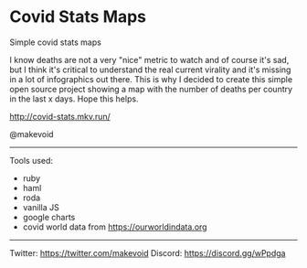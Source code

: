 # Covid Stats Maps

Simple covid stats maps

I know deaths are not a very "nice" metric to watch and of course it's sad, but I think it's critical to understand the real current virality and it's missing in a lot of infographics out there. This is why I decided to create this simple open source project showing a map with the number of deaths per country in the last x days. Hope this helps.

http://covid-stats.mkv.run/

@makevoid

---

Tools used:

- ruby
- haml
- roda
- vanilla JS
- google charts 
- covid world data from https://ourworldindata.org 


---

Twitter: https://twitter.com/makevoid
Discord: https://discord.gg/wPpdga
